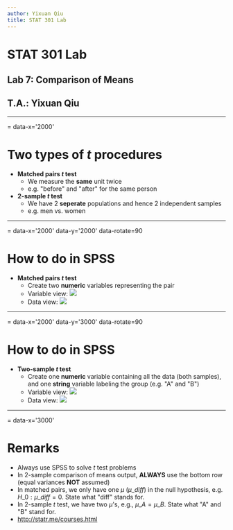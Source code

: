 ```yaml
---
author: Yixuan Qiu
title: STAT 301 Lab
---
```

# STAT 301 Lab
## Lab 7: Comparison of Means
## T.A.: Yixuan Qiu



---
= data-x='2000'
# Two types of *t* procedures
- **Matched pairs *t* test**
  - We measure the **same** unit twice
  - e.g. "before" and "after" for the same person
- **2-sample *t* test**
  - We have 2 **seperate** populations and hence 2 independent samples
  - e.g. men vs. women



---
= data-x='2000' data-y='2000' data-rotate=90
# How to do in SPSS
- **Matched pairs *t* test**
  - Create two **numeric** variables representing the pair
  - Variable view:
    ![](matched-var.PNG)
  - Data view:
    ![](matched-data.PNG)



---
= data-x='2000' data-y='3000' data-rotate=90
# How to do in SPSS
- **Two-sample *t* test**
  - Create one **numeric** variable containing all the data (both samples), and one **string** variable labeling the group (e.g. "A" and "B")
  - Variable view:
    ![](2-sample-var.PNG)
  - Data view:
    ![](2-sample-data.PNG)



---
= data-x='3000'
# Remarks
- Always use SPSS to solve *t* test problems
- In 2-sample comparison of means output, **ALWAYS** use the bottom row (equal variances **NOT** assumed)
- In matched pairs, we only have one $\mu$ ($\mu\_{diff}$) in the null hypothesis, e.g. $H\_0:\mu\_{diff}=0$. State what "diff" stands for.
- In 2-sample *t* test, we have two $\mu$'s, e.g., $\mu\_A=\mu\_B$. State what "A" and "B" stand for.
- http://statr.me/courses.html

